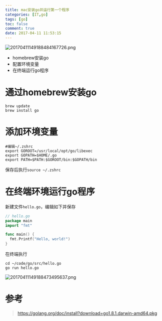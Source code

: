 ```yaml
---
title: mac安装go并运行第一个程序
categories: [IT,go]
tags: [go]
toc: false
comment: true
date: 2017-04-11 11:53:15
---
```


![20170411149188484167726.png](http://o9xbyqajf.bkt.clouddn.com/20170411149188484167726.png)

- homebrew安装go
- 配置环境变量
- 在终端运行go程序


<!--more-->

# 通过homebrew安装go

```
brew update
brew install go
```

# 添加环境变量

```
#编辑~/.zshrc
export GOROOT=/usr/local/opt/go/libexec
export GOPATH=$HOME/.go
export PATH=$PATH:$GOROOT/bin:$GOPATH/bin
```
保存后执行`source ~/.zshrc`


# 在终端环境运行go程序

新建文件`hello.go`，编辑如下并保存
``` go ~/code/go/src/hello.go
// hello.go
package main
import "fmt"

func main() {
  fmt.Printf("Hello, world!")
}
```

在终端执行
```
cd ~/code/go/src/hello.go
go run hello.go
```
![20170411149188473495637.png](http://o9xbyqajf.bkt.clouddn.com/20170411149188473495637.png)


# 参考
>https://golang.org/doc/install?download=go1.8.1.darwin-amd64.pkg

